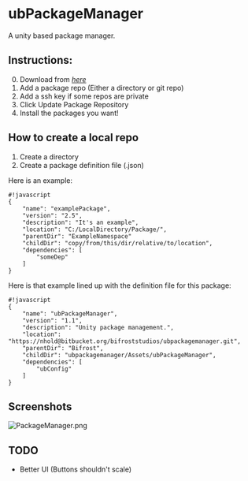 ubPackageManager
=

A unity based package manager.

Instructions:
-

0. Download from [*here*](https://bitbucket.org/bifroststudios/ubpackagemanager/downloads/ubPackageManagerV1.0.unitypackage)
1. Add a package repo (Either a directory or git repo)
2. Add a ssh key if some repos are private
3. Click Update Package Repository
4. Install the packages you want!

How to create a local repo
-
1. Create a directory
2. Create a package definition file (.json)

Here is an example:

```
#!javascript
{
    "name": "examplePackage",
    "version": "2.5",
    "description": "It's an example",
    "location": "C:/LocalDirectory/Package/",
    "parentDir": "ExampleNamespace"
    "childDir": "copy/from/this/dir/relative/to/location",
    "dependencies": [
        "someDep"
    ]
}
```

Here is that example lined up with the definition file for this package:

```
#!javascript
{
    "name": "ubPackageManager",
    "version": "1.1",
    "description": "Unity package management.",
    "location": "https://nhold@bitbucket.org/bifroststudios/ubpackagemanager.git",
    "parentDir": "Bifrost",
    "childDir": "ubpackagemanager/Assets/ubPackageManager",
    "dependencies": [
        "ubConfig"
    ]
}
```

Screenshots
-

![PackageManager.png](https://bitbucket.org/repo/EK6epb/images/4288307946-PackageManager.png)

TODO
-
* Better UI (Buttons shouldn't scale)